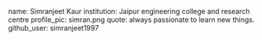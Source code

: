 name: Simranjeet Kaur
institution: Jaipur engineering college and research centre
profile_pic: simran.png
quote: always passionate to learn new things.
github_user: simranjeet1997
